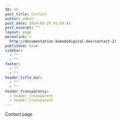 ```yaml
---
ID: 35
post_title: Contact
author: admin
post_date: 2014-08-29 02:09:43
post_excerpt: ""
layout: page
permalink: >
  http://documentation.komododigital.dev/contact-2/
published: true
sidebar:
  - ""
  - ""
footer:
  - ""
  - ""
header_title_bar:
  - ""
  - ""
header_transparency:
  - header_transparent
  - header_transparent
---
```

Contact page